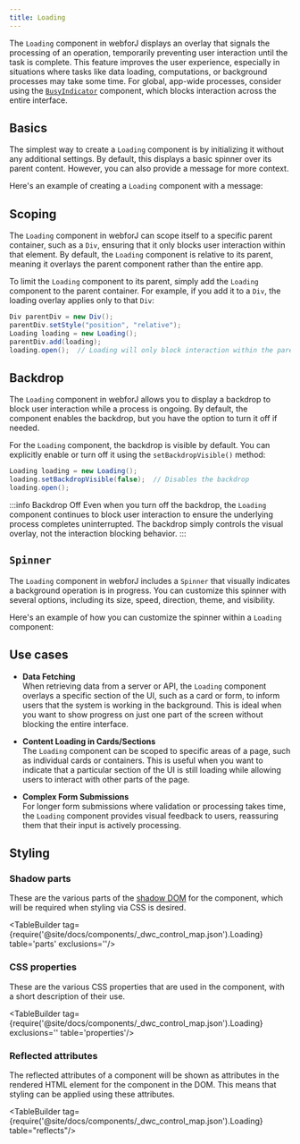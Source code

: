 ```yaml
---
title: Loading
---
```


<DocChip chip="shadow" />

<DocChip chip="name" label="dwc-loading" />


<JavadocLink type="loading" location="com/webforj/component/loading/Loading" top='true'/>

The `Loading` component in webforJ displays an overlay that signals the processing of an operation, temporarily preventing user interaction until the task is complete. This feature improves the user experience, especially in situations where tasks like data loading, computations, or background processes may take some time. For global, app-wide processes, consider using the [`BusyIndicator`](../components/busyindicator) component, which blocks interaction across the entire interface.

## Basics

The simplest way to create a `Loading` component is by initializing it without any additional settings. By default, this displays a basic spinner over its parent content. However, you can also provide a message for more context.

Here's an example of creating a `Loading` component with a message:

<ComponentDemo 
path='https://demo.webforj.com/loadingdemo?' 
javaE='https://raw.githubusercontent.com/webforj/webforj-docs-samples/refs/heads/main/src/main/java/com/webforj/samples/views/loading/LoadingDemoView.java'
cssURL='https://raw.githubusercontent.com/webforj/ControlSamples/main/src/main/resources/css/loadingstyles/loadingdemo.css'
height = '300px'
/>

## Scoping

The `Loading` component in webforJ can scope itself to a specific parent container, such as a `Div`, ensuring that it only blocks user interaction within that element. By default, the `Loading` component is relative to its parent, meaning it overlays the parent component rather than the entire app.

To limit the `Loading` component to its parent, simply add the `Loading` component to the parent container. For example, if you add it to a `Div`, the loading overlay applies only to that `Div`:

```java
Div parentDiv = new Div();  
parentDiv.setStyle("position", "relative");
Loading loading = new Loading();
parentDiv.add(loading);
loading.open();  // Loading will only block interaction within the parentDiv
```

## Backdrop

The `Loading` component in webforJ allows you to display a backdrop to block user interaction while a process is ongoing. By default, the component enables the backdrop, but you have the option to turn it off if needed.

For the `Loading` component, the backdrop is visible by default. You can explicitly enable or turn off it using the `setBackdropVisible()` method:

```java
Loading loading = new Loading();
loading.setBackdropVisible(false);  // Disables the backdrop
loading.open();
```
:::info Backdrop Off
Even when you turn off the backdrop, the `Loading` component continues to block user interaction to ensure the underlying process completes uninterrupted. The backdrop simply controls the visual overlay, not the interaction blocking behavior.
:::

## `Spinner`

The `Loading` component in webforJ includes a `Spinner` that visually indicates a background operation is in progress. You can customize this spinner with several options, including its size, speed, direction, theme, and visibility.

Here's an example of how you can customize the spinner within a `Loading` component:

<ComponentDemo 
path='https://demo.webforj.com/loadingspinnerdemo?' 
javaE='https://raw.githubusercontent.com/webforj/webforj-docs-samples/refs/heads/main/src/main/java/com/webforj/samples/views/loading/LoadingSpinnerDemoView.java'
cssURL='https://raw.githubusercontent.com/webforj/ControlSamples/main/src/main/resources/css/loadingstyles/loadingspinnerdemo.css'
height = '300px'
/>

## Use cases
- **Data Fetching**  
   When retrieving data from a server or API, the `Loading` component overlays a specific section of the UI, such as a card or form, to inform users that the system is working in the background. This is ideal when you want to show progress on just one part of the screen without blocking the entire interface.

- **Content Loading in Cards/Sections**  
   The `Loading` component can be scoped to specific areas of a page, such as individual cards or containers. This is useful when you want to indicate that a particular section of the UI is still loading while allowing users to interact with other parts of the page.

- **Complex Form Submissions**  
   For longer form submissions where validation or processing takes time, the `Loading` component provides visual feedback to users, reassuring them that their input is actively processing.

## Styling 

### Shadow parts

These are the various parts of the [shadow DOM](../glossary#shadow-dom) for the component, which will be required when styling via CSS is desired.

<TableBuilder tag={require('@site/docs/components/_dwc_control_map.json').Loading} table='parts' exclusions=''/>

### CSS properties

These are the various CSS properties that are used in the component, with a short description of their use.

<TableBuilder tag={require('@site/docs/components/_dwc_control_map.json').Loading} exclusions='' table='properties'/>

### Reflected attributes

The reflected attributes of a component will be shown as attributes in the rendered HTML element for the component in the DOM. This means that styling can be applied using these attributes.


<TableBuilder tag={require('@site/docs/components/_dwc_control_map.json').Loading} table="reflects"/>